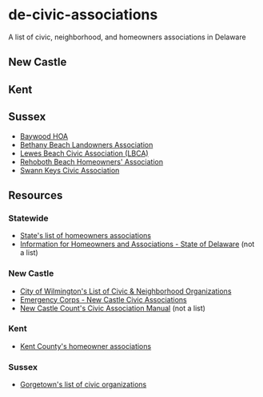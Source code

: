 # de-civic-associations
A list of civic, neighborhood, and homeowners associations in Delaware


## New Castle


## Kent 


## Sussex
- [Baywood HOA](https://www.baywoodhoa.org/)
- [Bethany Beach Landowners Association](https://bbla.us/)
- [Lewes Beach Civic Association (LBCA)](https://www.lbcade.org/)
- [Rehoboth Beach Homeowners' Association](https://www.rbhome.org/)
- [Swann Keys Civic Association](https://swannkeys.org/)

## Resources

### Statewide
- [State's list of homeowners associations](https://demhra.delaware.gov/registered-communities/)
- [Information for Homeowners and Associations - State of Delaware](https://attorneygeneral.delaware.gov/fraud/cpu/ombudsperson/hoa/) (not a list)

### New Castle

- [City of Wilmington's List of Civic & Neighborhood Organizations](https://www.wilmingtonde.gov/government/city-offices/constituent-services/civic-and-neighborhood-organizations)
- [Emergency Corps - New Castle Civic Associations](http://emergencyservicescorps.blogspot.com/p/civic-associations-by-district_5.html)
- [New Castle Count's Civic Association Manual](https://nccde.org/DocumentCenter/View/34270/Civic-Association-Manual) (not a list)

### Kent

- [Kent County's homeowner associations](https://www.co.kent.de.us/planning-dept/planning/homeowners-association/subdivision-hoa-information.aspx)

### Sussex

- [Gorgetown's list of civic organizations](https://www.georgetowndel.com/civic-organizations.htm)
